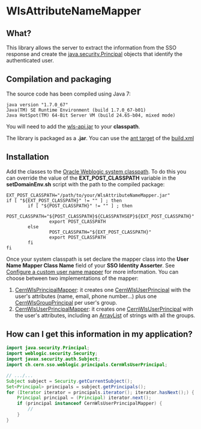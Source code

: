 # WlsAttributeNameMapper

## What?

This library allows the server to extract the information from the SSO response and create the [java.security.Principal](http://docs.oracle.com/javase/7/docs/api/java/security/Principal.html) objects that identify the authenticated user.

## Compilation and packaging

The source code has been compiled using Java 7:

```
java version "1.7.0_67"
Java(TM) SE Runtime Environment (build 1.7.0_67-b01)
Java HotSpot(TM) 64-Bit Server VM (build 24.65-b04, mixed mode)
```

You will need to add the [wls-api.jar](http://docs.oracle.com/middleware/1212/wls/NOTES/index.html#CJAEGAAB) to your **classpath**. 

The library is packaged as a **.jar**. You can use the [ant target](https://ant.apache.org/manual/targets.html) of the [build.xml](https://github.com/cerndb/wls-cern-sso/blob/master/WlsAttributeNameMapper/build.xml)

## Installation

Add the classes to the [Oracle Weblogic system classpath](http://docs.oracle.com/middleware/1212/wls/WLPRG/classloading.htm#WLPRG282). To do this you can override the value of the **EXT_POST_CLASSPATH** variable in the **setDomainEnv.sh** script with the path to the compiled package:

```shell
EXT_POST_CLASSPATH="/path/to/your/WlsAttributeNameMapper.jar"
if [ "${EXT_POST_CLASSPATH}" != "" ] ; then
        if [ "${POST_CLASSPATH}" != "" ] ; then
                POST_CLASSPATH="${POST_CLASSPATH}${CLASSPATHSEP}${EXT_POST_CLASSPATH}"
                export POST_CLASSPATH
        else
                POST_CLASSPATH="${EXT_POST_CLASSPATH}"
                export POST_CLASSPATH
        fi
fi
```
Once your system classpath is set declare the mapper class into the **User Name Mapper Class Name** field of your **SSO Identity Asserter**. See [Configure a custom user name mapper](http://docs.oracle.com/cd/E24329_01/apirefs.1211/e24401/taskhelp/security/ConfigureCustomUserNameMappers.html) for more information. You can choose between two implementations of the mapper:

1. [CernWlsPrincipalMapper](https://github.com/cerndb/wls-cern-sso/blob/master/WlsAttributeNameMapper/src/ch/cern/sso/weblogic/mappers/CernWlsPrincipalMapper.java): it creates one [CernWlsUserPrincipal](https://github.com/cerndb/wls-cern-sso/blob/master/WlsAttributeNameMapper/src/ch/cern/sso/weblogic/principals/CernWlsUserPrincipal.java) with the user's attributes (name, email, phone number...) plus one [CernWlsGroupPrincipal](https://github.com/cerndb/wls-cern-sso/blob/master/WlsAttributeNameMapper/src/ch/cern/sso/weblogic/principals/CernWlsGroupPrincipal.java) per user's group.
2. [CernWlsUserPrincipalMapper](https://github.com/cerndb/wls-cern-sso/blob/master/WlsAttributeNameMapper/src/ch/cern/sso/weblogic/mappers/CernWlsUserPrincipalMapper.java): it creates one [CernWlsUserPrincipal](https://github.com/cerndb/wls-cern-sso/blob/master/WlsAttributeNameMapper/src/ch/cern/sso/weblogic/principals/CernWlsUserPrincipal.java) with the user's attributes, including an [ArrayList](http://docs.oracle.com/javase/7/docs/api/java/util/ArrayList.html) of strings with all the groups.

## How can I get this information in my application?

```java
import java.security.Principal;
import weblogic.security.Security;
import javax.security.auth.Subject;
import ch.cern.sso.weblogic.principals.CernWlsUserPrincipal;

// .../...
Subject subject = Security.getCurrentSubject();
Set<Principal> principals = subject.getPrincipals();
for (Iterator iterator = principals.iterator(); iterator.hasNext();) {
	Principal principal = (Principal) iterator.next();
	if (principal instanceof CernWlsUserPrincipalMapper) {
		//
	}
}
``` 

